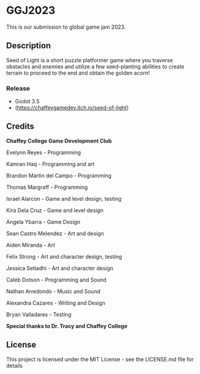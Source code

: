 # GGJ2023

This is our submission to global game jam 2023.

## Description

Seed of Light is a short puzzle platformer game where you traverse obstacles and enemies and utilize a few seed-planting abilities to create terrain to proceed to the end and obtain the golden acorn!



### Release

* Godot 3.5
* (https://chaffeygamedev.itch.io/seed-of-light)



## Credits
**Chaffey College Game Development Club**

Evelynn Reyes - Programming

Kamran Haq - Programming and art

Brandon Martin del Campo - Programming

Thomas Margraff - Programming

Israel Alarcon - Game and level design, testing

Kira Dela Cruz - Game and level design

Angela Ybarra - Game Design

Sean Castro Melendez - Art and design

Aiden Miranda - Art

Felix Strong - Art and character design, testing

Jessica Setiadhi - Art and character design

Caleb Dotson - Programming and Sound

Nathan Arredondo - Music and Sound

Alexandra Cazares - Writing and Design

Bryan Valladares - Testing

**Special thanks to Dr. Tracy and Chaffey College**

## License

This project is licensed under the MIT License - see the LICENSE.md file for details

